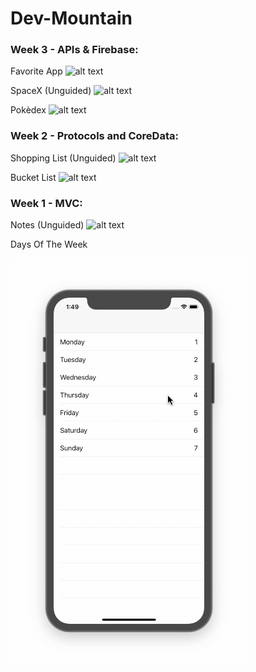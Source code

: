 # Dev-Mountain


### Week 3 - APIs & Firebase:

Favorite App
![alt text]()

SpaceX (Unguided)
![alt text]()

Pokèdex
![alt text]()


### Week 2 - Protocols and CoreData:

Shopping List (Unguided)
![alt text]()


Bucket List
![alt text]()


### Week 1 - MVC:

Notes (Unguided)
![alt text]()


Days Of The Week

![alt text](https://github.com/owenhenley/Dev-Mountain/blob/master/DaysOfTheWeek2/DaysOfTheWeek.gif)

